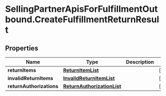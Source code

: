 # SellingPartnerApisForFulfillmentOutbound.CreateFulfillmentReturnResult

## Properties
Name | Type | Description | Notes
------------ | ------------- | ------------- | -------------
**returnItems** | [**ReturnItemList**](ReturnItemList.md) |  | [optional] 
**invalidReturnItems** | [**InvalidReturnItemList**](InvalidReturnItemList.md) |  | [optional] 
**returnAuthorizations** | [**ReturnAuthorizationList**](ReturnAuthorizationList.md) |  | [optional] 


